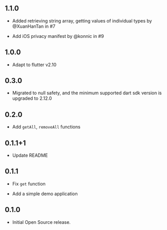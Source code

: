 ## 1.1.0

* Added retrieving string array, getting values of individual types by @XuanHanTan in #7

* Add iOS privacy manifest by @konnic in #9

## 1.0.0

* Adapt to flutter v2.10

## 0.3.0

* Migrated to null safety, and the minimum supported dart sdk version is upgraded to 2.12.0

## 0.2.0

* Add `getAll`, `removeAll` functions

## 0.1.1+1

* Update README

## 0.1.1

* Fix `get` function

* Add a simple demo application

## 0.1.0

* Initial Open Source release.
